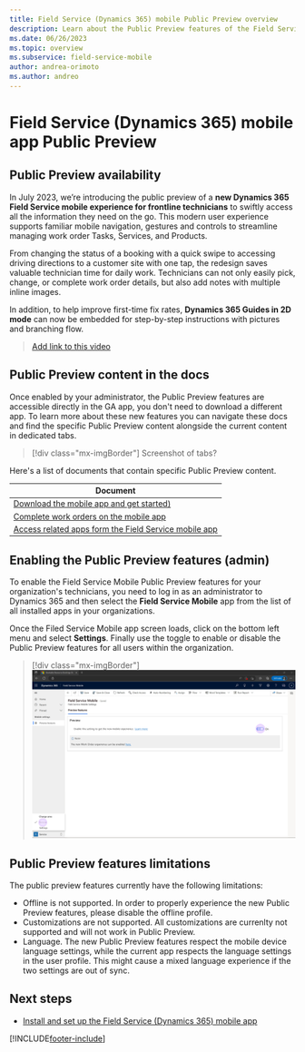 ```yaml
---
title: Field Service (Dynamics 365) mobile Public Preview overview
description: Learn about the Public Preview features of the Field Service (Dynamics 365) mobile app.
ms.date: 06/26/2023
ms.topic: overview
ms.subservice: field-service-mobile
author: andrea-orimoto
ms.author: andreo
---
```


# Field Service (Dynamics 365) mobile app Public Preview

## Public Preview availability
In July 2023, we’re introducing the public preview of a **new Dynamics 365 Field Service mobile experience for frontline technicians** to swiftly access all the information they need on the go. This modern user experience supports familiar mobile navigation, gestures and controls to streamline managing work order Tasks, Services, and Products. 

From changing the status of a booking with a quick swipe to accessing driving directions to a customer site with one tap, the redesign saves valuable technician time for daily work. Technicians can not only easily pick, change, or complete work order details, but also add notes with multiple inline images. 

In addition, to help improve first-time fix rates, **Dynamics 365 Guides in 2D mode** can now be embedded for step-by-step instructions with pictures and branching flow.  

> [Add link to this video](https://microsoft-my.sharepoint.com/:v:/p/marewa/EaKlFvr-Pt1BiLOJiy0ylM8Bv1AaRnCv-vCt0-JfZJQEvA?e=ATavzi)

## Public Preview content in the docs
Once enabled by your administrator, the Public Preview features are accessible directly in the GA app, you don't need to download a different app. To learn more about these new features you can navigate these docs and find the specific Public Preview content alongside the current content in dedicated tabs.

> [!div class="mx-imgBorder"]
> Screenshot of tabs?

Here's a list of documents that contain specific Public Preview content.

| Document | 
| --- | 
| [Download the mobile app and get started)](download-get-started-mobile-app.md) | 
| [Complete work orders on the mobile app](get-work-done-mobile-app.md) |
| [Access related apps form the Field Service mobile app](access-related-apps-mobile-app.md) |

## Enabling the Public Preview features (admin)
To enable the Field Service Mobile Public Preview features for your organization's technicians, you need to log in as an administrator to Dynamics 365 and then select the **Field Service Mobile** app from the list of all installed apps in your organizations.

Once the Filed Service Mobile app screen loads, click on the bottom left menu and select **Settings**. Finally use the toggle to enable or disable the Public Preview features for all users within the organization.

> [!div class="mx-imgBorder"]
> ![Screenshot of the Field Service Mobile app settings page and toggle to enable/disable the Public Preview features](./media/mobile-public-preview-enable-toggle.png)

## Public Preview features limitations
The public preview features currently have the following limitations:
- Offline is not supported. In order to properly experience the new Public Preview features, please disable the offline profile.
- Customizations are not supported. All customizations are currenlty not supported and will not work in Public Preview.
- Language. The new Public Preview features respect the mobile device language settings, while the current app respects the language settings in the user profile. This might cause a mixed language experience if the two settings are out of sync.

## Next steps

- [Install and set up the Field Service (Dynamics 365) mobile app](mobile-power-app-get-started.md)

[!INCLUDE[footer-include](../includes/footer-banner.md)]
